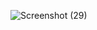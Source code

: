 ![Screenshot (29)](https://user-images.githubusercontent.com/102612221/172485635-26e70ae7-2a69-4173-b03e-b91d19b03529.png)
